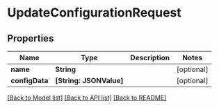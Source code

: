 # UpdateConfigurationRequest

## Properties
Name | Type | Description | Notes
------------ | ------------- | ------------- | -------------
**name** | **String** |  | [optional] 
**configData** | **[String: JSONValue]** |  | [optional] 

[[Back to Model list]](../README.md#documentation-for-models) [[Back to API list]](../README.md#documentation-for-api-endpoints) [[Back to README]](../README.md)


